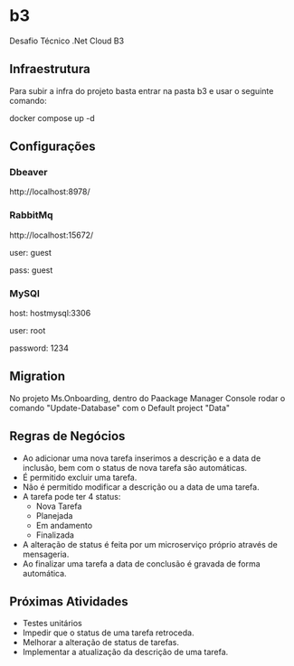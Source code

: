 # b3
Desafio Técnico .Net Cloud B3

## Infraestrutura

Para subir a infra do projeto basta entrar na pasta b3 e usar o seguinte comando:

docker compose up -d

## Configurações

### Dbeaver

http://localhost:8978/

### RabbitMq

http://localhost:15672/

user: guest

pass: guest

### MySQl

host: hostmysql:3306

user: root

password: 1234

## Migration

No projeto Ms.Onboarding, dentro do Paackage Manager Console rodar o comando "Update-Database" com o Default project "Data"

## Regras de Negócios

- Ao adicionar uma nova tarefa inserimos a descrição e a data de inclusão, bem com o status de nova tarefa são automáticas.
- É permitido excluir uma tarefa.
- Não é permitido modificar a descrição ou a data de uma tarefa.
- A tarefa pode ter 4 status:
  - Nova Tarefa
  - Planejada
  - Em andamento
  - Finalizada
- A alteração de status é feita por um microserviço próprio através de mensageria.
- Ao finalizar uma tarefa a data de conclusão é gravada de forma automática.

## Próximas Atividades

- Testes unitários
- Impedir que o status de uma tarefa retroceda.
- Melhorar a alteração de status de tarefas.
- Implementar a atualização da descrição de uma tarefa.
